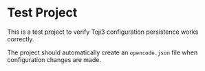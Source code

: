 # Test Project

This is a test project to verify Toji3 configuration persistence works correctly.

The project should automatically create an `opencode.json` file when configuration changes are made. 
 